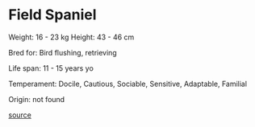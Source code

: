 # Field Spaniel

Weight: 16 - 23 kg
Height: 43 - 46 cm

Bred for: Bird flushing, retrieving

Life span: 11 - 15 years yo

Temperament: Docile, Cautious, Sociable, Sensitive, Adaptable, Familial

Origin: not found

[source](https://api.thedogapi.com/v1/breeds/108)
